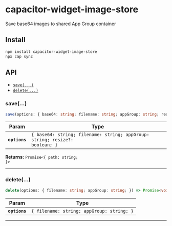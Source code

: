 # capacitor-widget-image-store

Save base64 images to shared App Group container

## Install

```bash
npm install capacitor-widget-image-store
npx cap sync
```

## API

<docgen-index>

* [`save(...)`](#save)
* [`delete(...)`](#delete)

</docgen-index>

<docgen-api>
<!--Update the source file JSDoc comments and rerun docgen to update the docs below-->

### save(...)

```typescript
save(options: { base64: string; filename: string; appGroup: string; resize?: boolean; }) => Promise<{ path: string; }>
```

| Param         | Type                                                                                   |
| ------------- | -------------------------------------------------------------------------------------- |
| **`options`** | <code>{ base64: string; filename: string; appGroup: string; resize?: boolean; }</code> |

**Returns:** <code>Promise&lt;{ path: string; }&gt;</code>

--------------------


### delete(...)

```typescript
delete(options: { filename: string; appGroup: string; }) => Promise<void>
```

| Param         | Type                                                 |
| ------------- | ---------------------------------------------------- |
| **`options`** | <code>{ filename: string; appGroup: string; }</code> |

--------------------

</docgen-api>

